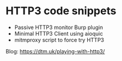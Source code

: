 # HTTP3 code snippets

* Passive HTTP3 monitor Burp plugin
* Minimal HTTP3 Client using aioquic
* mitmproxy script to force try HTTP3

Blog: https://dtm.uk/playing-with-http3/

